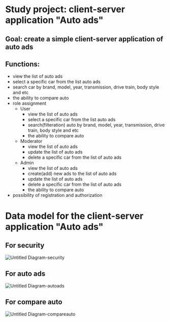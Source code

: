 # Study project: client-server application "Auto ads"

## Goal: create a simple client-server application of auto ads

## Functions:
- view the list of auto ads
- select a specific car from the list auto ads
- search car by brand, model, year, transmission, drive train, body style and etc
- the ability to compare auto
- role assignment 
  - User
    - view the list of auto ads
    - select a specific car from the list auto ads
    - search(filteration) auto by brand, model, year, transmission, drive train, body style and etc
    - the ability to compare auto
  - Moderator
    - view the list of auto ads
    - update the list of auto ads
    - delete a specific car from the list of auto ads 
  - Admin
    - view the list of auto ads
    - create(add) new ads to the list of auto ads
    - update the list of auto ads
    - delete a specific car from the list of auto ads 
    - the ability to compare auto
- possibility of registration and authorization

# Data model for the client-server application "Auto ads"
## For security
![Untitled Diagram-security](https://user-images.githubusercontent.com/71659506/116766185-e1012480-aa31-11eb-9bfc-585a71abbbe4.png)

## For auto ads
![Untitled Diagram-autoads](https://user-images.githubusercontent.com/71659506/116766188-e65e6f00-aa31-11eb-99ce-3751e5bef6ab.png)

## For compare auto
![Untitled Diagram-compareauto](https://user-images.githubusercontent.com/71659506/116766193-e9f1f600-aa31-11eb-952b-9019d7102baa.png)

